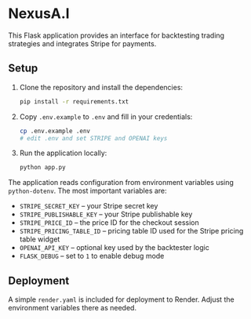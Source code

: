 # NexusA.I

This Flask application provides an interface for backtesting trading strategies and integrates Stripe for payments.

## Setup

1. Clone the repository and install the dependencies:
   ```bash
   pip install -r requirements.txt
   ```
2. Copy `.env.example` to `.env` and fill in your credentials:
   ```bash
   cp .env.example .env
   # edit .env and set STRIPE and OPENAI keys
   ```
3. Run the application locally:
   ```bash
   python app.py
   ```

The application reads configuration from environment variables using `python-dotenv`. The most important variables are:

- `STRIPE_SECRET_KEY` – your Stripe secret key
- `STRIPE_PUBLISHABLE_KEY` – your Stripe publishable key
- `STRIPE_PRICE_ID` – the price ID for the checkout session
- `STRIPE_PRICING_TABLE_ID` – pricing table ID used for the Stripe pricing table widget
- `OPENAI_API_KEY` – optional key used by the backtester logic
- `FLASK_DEBUG` – set to `1` to enable debug mode

## Deployment

A simple `render.yaml` is included for deployment to Render. Adjust the environment variables there as needed.
